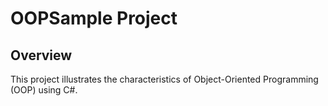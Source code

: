# OOPSample Project

## Overview
This project illustrates the characteristics of Object-Oriented Programming (OOP) using C#.
